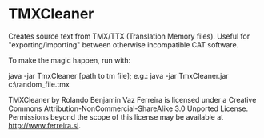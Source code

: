 TMXCleaner
==========

Creates source text from TMX/TTX (Translation Memory files). Useful for "exporting/importing" between otherwise incompatible CAT software.

To make the magic happen, run with:

java -jar TmxCleaner [path to tm file]; e.g.: java -jar TmxCleaner.jar c:\random_file.tmx


TMXCleaner by Rolando Benjamin Vaz Ferreira is licensed under a Creative Commons Attribution-NonCommercial-ShareAlike 3.0 Unported License.
Permissions beyond the scope of this license may be available at http://www.ferreira.si.
